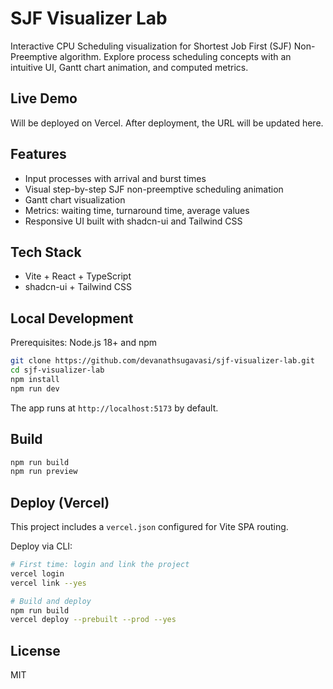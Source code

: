 # SJF Visualizer Lab

Interactive CPU Scheduling visualization for Shortest Job First (SJF) Non-Preemptive algorithm. Explore process scheduling concepts with an intuitive UI, Gantt chart animation, and computed metrics.

## Live Demo

Will be deployed on Vercel. After deployment, the URL will be updated here.

## Features

- Input processes with arrival and burst times
- Visual step-by-step SJF non-preemptive scheduling animation
- Gantt chart visualization
- Metrics: waiting time, turnaround time, average values
- Responsive UI built with shadcn-ui and Tailwind CSS

## Tech Stack

- Vite + React + TypeScript
- shadcn-ui + Tailwind CSS

## Local Development

Prerequisites: Node.js 18+ and npm

```sh
git clone https://github.com/devanathsugavasi/sjf-visualizer-lab.git
cd sjf-visualizer-lab
npm install
npm run dev
```

The app runs at `http://localhost:5173` by default.

## Build

```sh
npm run build
npm run preview
```

## Deploy (Vercel)

This project includes a `vercel.json` configured for Vite SPA routing.

Deploy via CLI:

```sh
# First time: login and link the project
vercel login
vercel link --yes

# Build and deploy
npm run build
vercel deploy --prebuilt --prod --yes
```

## License

MIT

